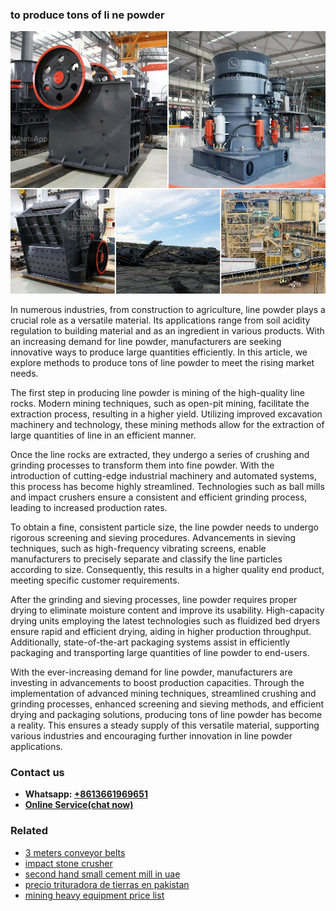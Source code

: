 <h3>to produce tons of li ne powder</h3><img src='1708587459.jpg' alt=''><p>In numerous industries, from construction to agriculture, line powder plays a crucial role as a versatile material. Its applications range from soil acidity regulation to building material and as an ingredient in various products. With an increasing demand for line powder, manufacturers are seeking innovative ways to produce large quantities efficiently. In this article, we explore methods to produce tons of line powder to meet the rising market needs.</p><p>The first step in producing line powder is mining of the high-quality line rocks. Modern mining techniques, such as open-pit mining, facilitate the extraction process, resulting in a higher yield. Utilizing improved excavation machinery and technology, these mining methods allow for the extraction of large quantities of line in an efficient manner.</p><p>Once the line rocks are extracted, they undergo a series of crushing and grinding processes to transform them into fine powder. With the introduction of cutting-edge industrial machinery and automated systems, this process has become highly streamlined. Technologies such as ball mills and impact crushers ensure a consistent and efficient grinding process, leading to increased production rates.</p><p>To obtain a fine, consistent particle size, the line powder needs to undergo rigorous screening and sieving procedures. Advancements in sieving techniques, such as high-frequency vibrating screens, enable manufacturers to precisely separate and classify the line particles according to size. Consequently, this results in a higher quality end product, meeting specific customer requirements.</p><p>After the grinding and sieving processes, line powder requires proper drying to eliminate moisture content and improve its usability. High-capacity drying units employing the latest technologies such as fluidized bed dryers ensure rapid and efficient drying, aiding in higher production throughput. Additionally, state-of-the-art packaging systems assist in efficiently packaging and transporting large quantities of line powder to end-users.</p><p>With the ever-increasing demand for line powder, manufacturers are investing in advancements to boost production capacities. Through the implementation of advanced mining techniques, streamlined crushing and grinding processes, enhanced screening and sieving methods, and efficient drying and packaging solutions, producing tons of line powder has become a reality. This ensures a steady supply of this versatile material, supporting various industries and encouraging further innovation in line powder applications.</p><h3>Contact us</h3><ul><li><strong>Whatsapp:&nbsp;<a href="https://wa.me/8613661969651">+8613661969651</a></strong></li><li><a href="https://swt.shibang-china.com/?git&amp;zhl&amp;to produce tons of li ne powder"><strong>Online Service(chat now)</strong></a></li></ul><h3>Related</h3><ul><li><a href='3 meters conveyor belts.md'>3 meters conveyor belts</a></li><li><a href='impact stone crusher.md'>impact stone crusher</a></li><li><a href='second hand small cement mill in uae.md'>second hand small cement mill in uae</a></li><li><a href='precio trituradora de tierras en pakistan.md'>precio trituradora de tierras en pakistan</a></li><li><a href='mining heavy equipment price list.md'>mining heavy equipment price list</a></li></ul>